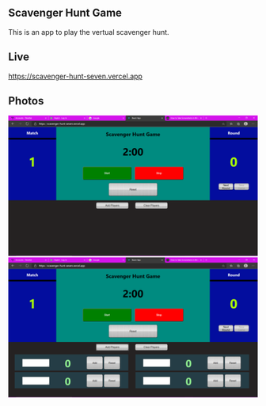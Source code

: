 ## Scavenger Hunt Game
This is an app to play the vertual scavenger hunt.
## Live
https://scavenger-hunt-seven.vercel.app

## Photos
![Scavenger Main Page](src/Images/scavenger-hunt-main.png)
![Scavenger Hunt with Players](src/Images/scavenger-hunt-players.png)